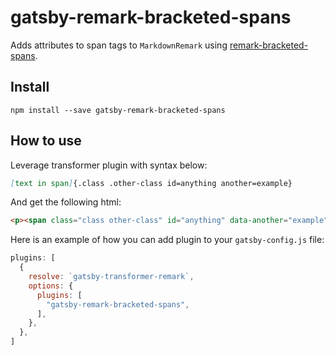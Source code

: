 # gatsby-remark-bracketed-spans

Adds attributes to span tags to `MarkdownRemark` using [remark-bracketed-spans](https://github.com/sethvincent/remark-bracketed-spans).

## Install

`npm install --save gatsby-remark-bracketed-spans`

## How to use

Leverage transformer plugin with syntax below:

```markdown
[text in span]{.class .other-class id=anything another=example}
```

And get the following html:

```html
<p><span class="class other-class" id="anything" data-another="example">text in span</span></p>
```

Here is an example of how you can add plugin to your `gatsby-config.js` file:

```javascript
plugins: [
  {
    resolve: `gatsby-transformer-remark`,
    options: {
      plugins: [
        "gatsby-remark-bracketed-spans",
      ],
    },
  },
]
```
